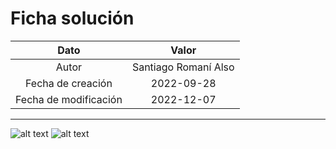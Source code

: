 # Ficha solución

| Dato | Valor | 
| :-------------------: | :---------------------: |
| Autor | Santiago Romaní Also |
| Fecha de creación | 2022-09-28 |
| Fecha de modificación | 2022-12-07 |

---

![alt text](https://raw.githubusercontent.com/AleixMT/Problemas-Computadores/enunciados_fotos/01/.fotos_enunciado_01/01-1.png)
![alt text](https://raw.githubusercontent.com/AleixMT/Problemas-Computadores/enunciados_fotos/01/.fotos_enunciado_01/01-2.png)
